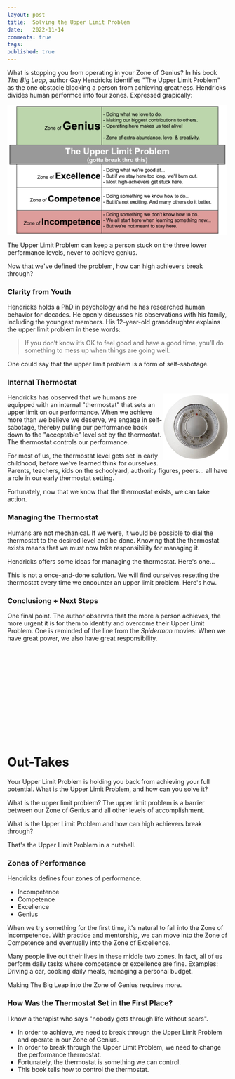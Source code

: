 ```yaml
---
layout: post
title:  Solving the Upper Limit Problem
date:   2022-11-14
comments: true
tags: 
published: true
---
```

What is stopping you from operating in your Zone of Genius? In his book _The Big Leap_, author Gay Hendricks identifies "The Upper Limit Problem" as the one obstacle blocking a person from achieving greatness. Hendricks divides human performce into four zones. Expressed grapically: 

<a href="/images/Zones_Solving_the_Upper_Limit_Problem_RayHightower.png"><img src="/images/Zones_Solving_the_Upper_Limit_Problem_RayHightower.png" align="center" width="500" padding="20" alt="The Big Leap by Gay Hendricks - Upper Limit Problem Chart - RayHightower" title="The Big Leap by Gay Hendricks - Upper Limit Problem Chart - RayHightower" /></a>

The Upper Limit Problem can keep a person stuck on the three lower performance levels, never to achieve genius. 

Now that we've defined the problem, how can high achievers break through?

<!--more-->

### Clarity from Youth

Hendricks holds a PhD in psychology and he has researched human behavior for decades. He openly discusses his observations with his family, including the youngest members. His 12-year-old granddaughter explains the upper limit problem in these words:

>If you don’t know it’s OK to feel good and have a good time, you’ll do something to mess up when things are going well.

One could say that the upper limit problem is a form of self-sabotage. 

### Internal Thermostat

<img src="/images/generic-thermostat.jpg" align="right" width="150" padding="10" alt="The Big Leap by Gay Hendricks - Thermostat" title="Thermostat - The Big Leap by Gay Hendricks - Thermostat" />

Hendricks has observed that we humans are equipped with an internal "thermostat" that sets an upper limit on our performance. When we achieve more than we believe we deserve, we engage in self-sabotage, thereby pulling our performance back down to the "acceptable" level set by the thermostat. The thermostat controls our performance. 

For most of us, the thermostat level gets set in early childhood, before we've learned think for ourselves. Parents, teachers, kids on the schoolyard, authority figures, peers... all have a role in our early thermostat setting.

Fortunately, now that we know that the thermostat exists, we can take action.

### Managing the Thermostat

Humans are not mechanical. If we were, it would be possible to dial the thermostat to the desired level and be done. Knowing that the thermostat exists means that we must now take responsibility for managing it.

Hendricks offers some ideas for managing the thermostat. Here's one...


This is not a once-and-done solution. We will find ourselves resetting the thermostat every time we encounter an upper limit problem. Here's how.








### Conclusiong + Next Steps

One final point. The author observes that the more a person achieves, the more urgent it is for them to identify and overcome their Upper Limit Problem. One is reminded of the line from the _Spiderman_ movies: When we have great power, we also have great responsibility. 



&nbsp;<br/>
&nbsp;<br/>
&nbsp;<br/>
&nbsp;<br/>
&nbsp;<br/>
&nbsp;<br/>
&nbsp;<br/>
&nbsp;<br/>
&nbsp;<br/>
&nbsp;<br/>
&nbsp;<br/>
&nbsp;<br/>

 
# Out-Takes


Your Upper Limit Problem is holding you back from achieving your full potential. What is the Upper Limit Problem, and how can you solve it?

What is the upper limit problem? The upper limit problem is a barrier between our Zone of Genius and all other levels of accomplishment.



What is the Upper Limit Problem and how can high achievers break through?

That's the Upper Limit Problem in a nutshell.

### Zones of Performance

Hendricks defines four zones of performance.

* Incompetence
* Competence
* Excellence
* Genius

When we try something for the first time, it's natural to fall into the Zone of Incompetence. With practice and mentorship, we can move into the Zone of Competence and eventually into the Zone of Excellence.

Many people live out their lives in these middle two zones. In fact, all of us perform daily tasks where competence or excellence are fine. Examples: Driving a car, cooking daily meals, managing a personal budget.

Making The Big Leap into the Zone of Genius requires more.

### How Was the Thermostat Set in the First Place?

I know a therapist who says "nobody gets through life without scars". 


* In order to achieve, we need to break through the Upper Limit Problem and operate in our Zone of Genius.
* In order to break through the Upper Limit Problem, we need to change the performance thermostat.
* Fortunately, the thermostat is something we can control.
* This book tells how to control the thermostat.
